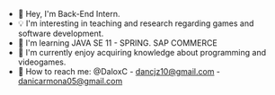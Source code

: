       
- 🐣 Hey, I'm Back-End Intern.
- 💡 I'm interesting in teaching and research regarding games and software development.
- 📖 I'm learning JAVA SE 11 - SPRING. SAP COMMERCE
- 🧠 I'm currently enjoy acquiring knowledge about programming and videogames.
- 📩 How to reach me: @DaloxC - dancjz10@gmail.com - danicarmona05@gmail.com
